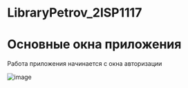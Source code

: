 # LibraryPetrov_2ISP1117

<h1>Основные окна приложения</h1>

<p>Работа приложения начинается с окна авторизации</p>

![image](https://user-images.githubusercontent.com/79839858/154958258-fc43e004-3d79-43a6-9763-5dbb1477c150.png)
